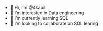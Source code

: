 - 👋 Hi, I’m @4kapil
- 👀 I’m interested in Data engineering
- 🌱 I’m currently learning SQL
- 💞️ I’m looking to collaborate on SQL learing

<!---
4kapil/4kapil is a ✨ special ✨ repository because its `README.md` (this file) appears on your GitHub profile.
You can click the Preview link to take a look at your changes.
--->
